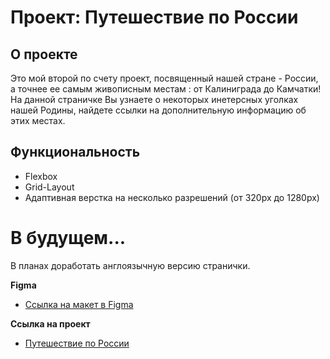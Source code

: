 # Проект: Путешествие по России

## О проекте

Это мой второй по счету проект, посвященный нашей стране - России, а точнее ее самым живописным местам : от Калиниграда до Камчатки! На данной страничке Вы узнаете о некоторых инетерсных уголках нашей Родины, найдете ссылки на дополнительную информацию об этих местах.

## Функциональность

* Flexbox
* Grid-Layout
* Адаптивная верстка на несколько разрешений (от 320рх до 1280рх)

# В будущем...

В планах доработать англоязычную версию странички.

**Figma**

* [Ссылка на макет в Figma](https://www.figma.com/file/5S2WSbEFL6awjVWJ0NWL8Q/Sprint-3_-Russia-_-desktop-mobile?node-id=28503%3A0)

**Ссылка на проект**

* [Путешествие по России]()

